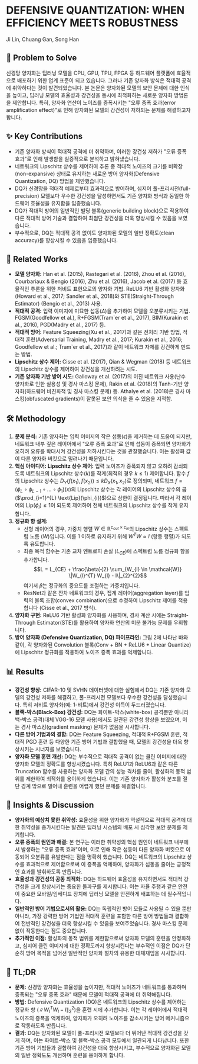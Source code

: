 # DEFENSIVE QUANTIZATION: WHEN EFFICIENCY MEETS ROBUSTNESS

Ji Lin, Chuang Gan, Song Han

## 🧩 Problem to Solve

신경망 양자화는 딥러닝 모델을 CPU, GPU, TPU, FPGA 등 하드웨어 플랫폼에 효율적으로 배포하기 위한 업계 표준이 되고 있습니다. 그러나 기존 양자화 방식은 적대적 공격에 취약하다는 것이 발견되었습니다. 본 논문은 양자화된 모델의 보안 문제에 대한 인식을 높이고, 딥러닝 모델의 효율성과 강건성을 동시에 최적화하는 새로운 양자화 방법론을 제안합니다. 특히, 양자화 연산이 노이즈를 증폭시키는 "오류 증폭 효과(error amplification effect)"로 인해 양자화된 모델의 강건성이 저하되는 문제를 해결하고자 합니다.

## ✨ Key Contributions

- 기존 양자화 방식이 적대적 공격에 더 취약하며, 이러한 강건성 저하가 "오류 증폭 효과"로 인해 발생함을 실증적으로 분석하고 밝혀냈습니다.
- 네트워크의 Lipschitz 상수를 제어하여 추론 중 적대적 노이즈의 크기를 비확장(non-expansive) 상태로 유지하는 새로운 방어 양자화(Defensive Quantization, DQ) 방법을 제안했습니다.
- DQ가 신경망을 적대적 예제로부터 효과적으로 방어하며, 심지어 풀-프리시전(full-precision) 모델보다 우수한 강건성을 달성하면서도 기존 양자화 방식과 동일한 하드웨어 효율성을 유지함을 입증했습니다.
- DQ가 적대적 방어의 일반적인 빌딩 블록(generic building block)으로 작용하여 다른 적대적 방어 기술과 결합하여 최첨단 강건성을 더욱 향상시킬 수 있음을 보였습니다.
- 부수적으로, DQ는 적대적 공격 없이도 양자화된 모델의 일반 정확도(clean accuracy)를 향상시킬 수 있음을 입증했습니다.

## 📎 Related Works

- **모델 양자화:** Han et al. (2015), Rastegari et al. (2016), Zhou et al. (2016), Courbariaux & Bengio (2016), Zhu et al. (2016), Jacob et al. (2017) 등 효율적인 추론을 위한 저비트 표현으로의 양자화 기법. ReLU6 기반 활성화 양자화(Howard et al., 2017; Sandler et al., 2018)와 STE(Straight-Through Estimator) (Bengio et al., 2013) 사용.
- **적대적 공격:** 입력 이미지에 미묘한 섭동($\Delta$)을 추가하여 모델을 오분류시키는 기법. FGSM(Goodfellow et al.), R+FGSM(Tram`er et al., 2017), BIM(Kurakin et al., 2016), PGD(Madry et al., 2017) 등.
- **적대적 방어:** Feature Squeezing(Xu et al., 2017)과 같은 전처리 기반 방법, 적대적 훈련(Adversarial Training, Madry et al., 2017; Kurakin et al., 2016; Goodfellow et al.; Tram`er et al., 2017)과 같이 네트워크 자체를 강건하게 만드는 방법.
- **Lipschitz 상수 제어:** Cisse et al. (2017), Qian & Wegman (2018) 등 네트워크의 Lipschitz 상수를 제어하여 강건성을 개선하려는 시도.
- **기존 양자화 기반 방어 시도:** Galloway et al. (2017)의 이진 네트워크 사용(난수 양자화로 인한 실용성 및 경사 마스킹 문제), Rakin et al. (2018)의 Tanh-기반 양자화(하드웨어 비친화적 및 경사 마스킹 문제) 등. Athalye et al. (2018)은 경사 마스킹(obfuscated gradients)이 잘못된 보안 의식을 줄 수 있음을 지적함.

## 🛠️ Methodology

1. **문제 분석:** 기존 양자화는 입력 이미지의 작은 섭동($\epsilon$)을 제거하는 데 도움이 되지만, 네트워크 내부 깊은 레이어에서 "오류 증폭 효과"로 인해 섭동이 증폭되면 양자화가 오히려 오류를 확대시켜 강건성을 저하시킨다는 것을 관찰했습니다. 이는 활성화 값이 다른 양자화 버킷으로 밀려나기 때문입니다.
2. **핵심 아이디어: Lipschitz 상수 제어:** 입력 노이즈가 증폭되지 않고 오히려 감쇠되도록 네트워크의 Lipschitz 상수($k$)를 작게(최적의 경우 $k \le 1$) 제어합니다. 함수 $f$의 Lipschitz 상수는 $D_{Y}(f(x_{1}), f(x_{2})) \le k D_{X}(x_{1}, x_{2})$로 정의되며, 네트워크 $f = (\phi_{L} \circ \phi_{L-1} \circ \ldots \circ \phi_{1})(x)$의 Lipschitz 상수는 각 레이어의 Lipschitz 상수의 곱($\prod_{i=1}^{L} \text{Lip}(\phi_{i})$)으로 상한이 결정됩니다. 따라서 각 레이어의 $\text{Lip}(\phi_{i}) \le 1$이 되도록 제어하여 전체 네트워크의 Lipschitz 상수를 작게 유지합니다.
3. **정규화 항 설계:**
   - 선형 레이어의 경우, 가중치 행렬 $W \in \mathbb{R}^{c_{out} \times c_{in}}$의 Lipschitz 상수는 스펙트럼 노름 $(W)$입니다. 이를 1 이하로 유지하기 위해 $W^{T}W \approx I$ (항등 행렬)가 되도록 유도합니다.
   - 최종 목적 함수는 기존 교차 엔트로피 손실 ($L_{CE}$)에 스펙트럼 노름 정규화 항을 추가합니다.
     $$L = L_{CE} + \frac{\beta}{2} \sum_{W_{l} \in \mathcal{W}} \|W_{l}^{T} W_{l} - I\|_{2}^{2}$$
     여기서 $\beta$는 정규화의 중요도를 조절하는 가중치입니다.
   - ResNet과 같은 잔차 네트워크의 경우, 집계 레이어(aggregation layer)를 입력의 볼록 조합(convex combination)으로 수정하여 Lipschitz 제어를 적용합니다 (Cisse et al., 2017 방식).
4. **양자화 구현:** ReLU6 기반 활성화 양자화를 사용하며, 경사 계산 시에는 Straight-Through Estimator(STE)를 활용하여 양자화 연산의 미분 불가능 문제를 우회합니다.
5. **방어 양자화 (Defensive Quantization, DQ) 파이프라인:** 그림 2에 나타난 바와 같이, 각 양자화된 Convolution 블록(Conv + BN + ReLU6 + Linear Quantize)에 Lipschitz 정규화를 적용하여 노이즈 증폭 효과를 억제합니다.

## 📊 Results

- **강건성 향상:** CIFAR-10 및 SVHN 데이터셋에 대한 실험에서 DQ는 기존 양자화 모델의 강건성 저하를 해결하고, 풀-프리시전 모델보다 우수한 강건성을 달성했습니다. 특히 저비트 양자화(예: 1-비트)에서 강건성 이득이 두드러졌습니다.
- **블랙-박스(Black-Box) 강건성:** DQ는 화이트-박스(white-box) 공격뿐만 아니라 백-박스 공격(대체 VGG-16 모델 사용)에서도 일관된 강건성 향상을 보였으며, 이는 경사 마스킹(gradient masking) 문제가 없음을 시사합니다.
- **다른 방어 기법과의 결합:** DQ는 Feature Squeezing, 적대적 R+FGSM 훈련, 적대적 PGD 훈련 등 다양한 기존 방어 기법과 결합했을 때, 모델의 강건성을 더욱 향상시키는 시너지를 보였습니다.
- **양자화 모델 훈련 개선:** DQ는 부수적으로 적대적 공격이 없는 클린 이미지에 대한 양자화 모델의 정확도를 향상시켰습니다. 특히 ReLU1과 ReLU6과 같은 다른 Truncation 함수를 사용하는 양자화 모델 간의 성능 격차를 줄여, 활성화의 동적 범위를 제한하여 최적화를 용이하게 했습니다. 이는 기존 양자화가 활성화 분포를 절단 경계 밖으로 밀어내 훈련을 어렵게 했던 문제를 해결합니다.

## 🧠 Insights & Discussion

- **양자화의 예상치 못한 취약성:** 효율성을 위한 양자화가 역설적으로 적대적 공격에 대한 취약성을 증가시킨다는 발견은 딥러닝 시스템의 배포 시 심각한 보안 문제를 제기합니다.
- **오류 증폭의 원인과 해결:** 본 연구는 이러한 취약성의 핵심 원인이 네트워크 내부에서 발생하는 "오류 증폭 효과"이며, 이로 인해 작은 섭동이 다른 양자화 버킷으로 이동되어 오분류를 유발한다는 점을 명확히 했습니다. DQ는 네트워크의 Lipschitz 상수를 효과적으로 제어함으로써 이 증폭을 억제하여, 양자화가 섭동을 줄이는 긍정적인 효과를 발휘하도록 만듭니다.
- **효율성과 강건성의 공동 최적화:** DQ는 하드웨어 효율성을 유지하면서도 적대적 강건성을 크게 향상시키는 중요한 돌파구를 제시합니다. 이는 자율 주행과 같은 안전이 중요한 모바일/임베디드 장치에 딥러닝 모델을 안전하게 배포하는 데 필수적입니다.
- **일반적인 방어 기법으로서의 활용:** DQ는 독립적인 방어 모듈로 사용될 수 있을 뿐만 아니라, 가장 강력한 방어 기법인 적대적 훈련을 포함한 다른 방어 방법들과 결합하여 전반적인 강건성을 더욱 향상시킬 수 있음을 보여주었습니다. 경사 마스킹 문제 없이 작동한다는 점도 중요합니다.
- **추가적인 이점:** 활성화의 동적 범위를 제한함으로써 양자화 모델의 훈련을 안정화하고, 심지어 클린 이미지에 대한 정확도까지 향상시킨다는 부수적인 이점은 DQ가 단순히 방어 목적을 넘어선 일반적인 양자화 절차의 유용한 대체재임을 시사합니다.

## 📌 TL;DR

- **문제:** 신경망 양자화는 효율성을 높이지만, 적대적 노이즈가 네트워크를 통과하며 증폭되는 "오류 증폭 효과" 때문에 모델이 적대적 공격에 더 취약해집니다.
- **방법:** Defensive Quantization (DQ)은 네트워크의 Lipschitz 상수를 제어하는 정규화 항 ($\|W_{l}^{T} W_{l} - I\|_{2}^{2}$)을 훈련 시에 추가합니다. 이는 각 레이어에서 적대적 노이즈의 증폭을 억제하여, 양자화가 오히려 노이즈를 감소시키는 방어 메커니즘으로 작동하도록 만듭니다.
- **결과:** DQ는 양자화된 모델이 풀-프리시전 모델보다 더 뛰어난 적대적 강건성을 갖게 하며, 이는 화이트-박스 및 블랙-박스 공격 모두에서 일관되게 나타납니다. 또한 기존 방어 기법들과 결합하여 강건성을 더욱 향상시키고, 부수적으로 양자화된 모델의 일반 정확도도 개선하며 훈련을 용이하게 합니다.
